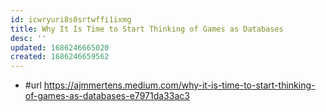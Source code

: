 ```yaml
---
id: icwryuri8s0srtwffi1ixmg
title: Why It Is Time to Start Thinking of Games as Databases
desc: ''
updated: 1686246665020
created: 1686246659562
---
```


- #url https://ajmmertens.medium.com/why-it-is-time-to-start-thinking-of-games-as-databases-e7971da33ac3
